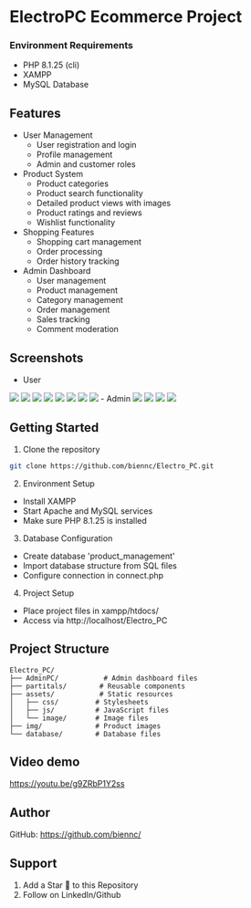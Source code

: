 # ElectroPC Ecommerce Project

### Environment Requirements
- PHP 8.1.25 (cli) 
- XAMPP
- MySQL Database

## Features
- User Management
  - User registration and login
  - Profile management
  - Admin and customer roles
- Product System
  - Product categories
  - Product search functionality
  - Detailed product views with images
  - Product ratings and reviews
  - Wishlist functionality
- Shopping Features
  - Shopping cart management
  - Order processing
  - Order history tracking
- Admin Dashboard
  - User management
  - Product management
  - Category management
  - Order management
  - Sales tracking
  - Comment moderation

## Screenshots
- User
<img src="screenshot/users/signup.png"/>
<img src="screenshot/users/login.png"/>
<img src="screenshot/users/homepage.png"/>
<img src="screenshot/users/store.png"/>
<img src="screenshot/users/detail.png"/>
<img src="screenshot/users/reviews.png"/>
<img src="screenshot/users/wishlist.png"/>
<img src="screenshot/users/cart.png"/>
- Admin
<img src="screenshot/admin/dashboard.png"/>
<img src="screenshot/admin/manageuser.png"/>
<img src="screenshot/admin/manageproduct.png"/>
<img src="screenshot/admin/managecomment.png"/>

## Getting Started
1. Clone the repository
```bash
git clone https://github.com/biennc/Electro_PC.git
```

2. Environment Setup
- Install XAMPP
- Start Apache and MySQL services
- Make sure PHP 8.1.25 is installed

3. Database Configuration
- Create database 'product_management'
- Import database structure from SQL files
- Configure connection in connect.php

4. Project Setup
- Place project files in xampp/htdocs/
- Access via http://localhost/Electro_PC

## Project Structure
```
Electro_PC/
├── AdminPC/           # Admin dashboard files
├── partitals/        # Reusable components
├── assets/           # Static resources
│   ├── css/         # Stylesheets
│   ├── js/          # JavaScript files
│   └── image/       # Image files
├── img/             # Product images
└── database/        # Database files
```

## Video demo
https://youtu.be/g9ZRbP1Y2ss

## Author
GitHub: https://github.com/biennc/

## Support
1. Add a Star 🌟 to this Repository
2. Follow on LinkedIn/Github